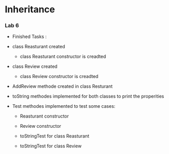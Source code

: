 

# Inheritance 

### Lab 6

* Finished Tasks :
 
 * class Reasturant created

    * class Reasturant constructor is creadted 


 * class Review created

    * class Review constructor is creadted 

* AddReview methode created in class Resturant 

* toString methodes implemented for both classes to print the properities 

* Test methodes implemented to test some cases:

    * Reasturant constructor 

    * Review constructor 

    * toStringTest for  class Reasturant

    * toStringTest for  class Review


    